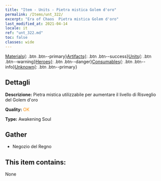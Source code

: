 ```yaml
---
title: "Item - Units - Pietra mistica Golem d'oro"
permalink: /Items/unt_322/
excerpt: "Era of Chaos  Pietra mistica Golem d'oro"
last_modified_at: 2021-04-14
locale: it
ref: "unt_322.md"
toc: false
classes: wide
---
```

 [Materials](/it/Items/){: .btn .btn--primary}[Artifacts](/it/Items/Artifacts/){: .btn .btn--success}[Units](/it/Items/Units/){: .btn .btn--warning}[Heroes](/it/Items/Heroes/){: .btn .btn--danger}[Consumables](/it/Items/Consumables/){: .btn .btn--info}[Unknown](/it/Items/Unknown/){: .btn .btn--primary}

## Dettagli
 **Descrizione:** Pietra mistica utilizzabile per aumentare il livello di Risveglio del Golem d'oro

 **Quality:** <span style="color: #FF8C00">OK</span>

 **Type:** Awakening Soul

## Gather

*    Negozio del Regno 

## This item contains:

  None

